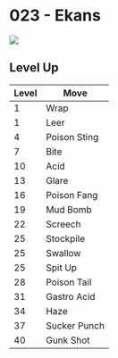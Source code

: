 # 023 - Ekans
![][023]

## Level Up

Level | Move
---   | ---
  1   | Wrap
  1   | Leer
  4   | Poison Sting
  7   | Bite
 10   | Acid
 13   | Glare
 16   | Poison Fang
 19   | Mud Bomb
 22   | Screech
 25   | Stockpile
 25   | Swallow
 25   | Spit Up
 28   | Poison Tail
 31   | Gastro Acid
 34   | Haze
 37   | Sucker Punch
 40   | Gunk Shot



[023]: ../img/pokemon/023.png
